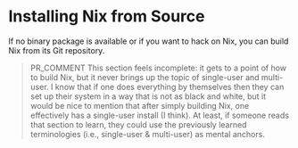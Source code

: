 # Installing Nix from Source

If no binary package is available or if you want to hack on Nix, you
can build Nix from its Git repository.

> PR_COMMENT This section feels incomplete: it gets to a point of how to build Nix, but it never brings up the topic of single-user and multi-user. I know that if one does everything by themselves then they can set up their system in a way that is not as black and white, but it would be nice to mention that after simply building Nix, one effectively has a single-user install (I think). At least, if someone reads that section to learn, they could use the previously learned terminologies (i.e., single-user & multi-user) as mental anchors.
